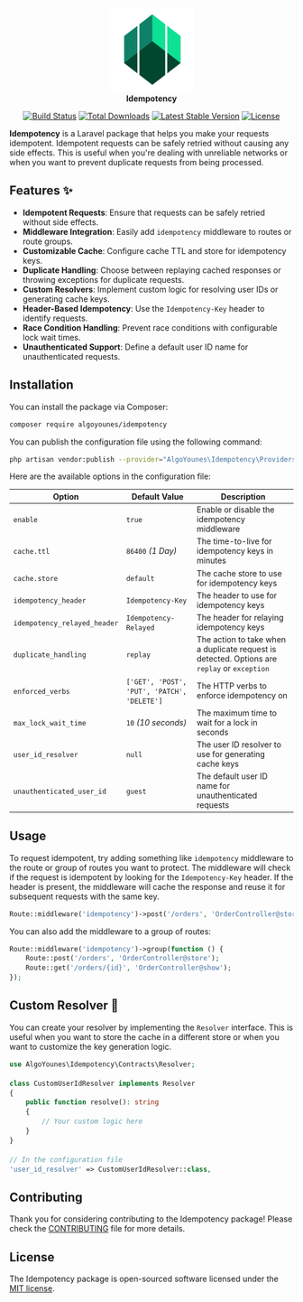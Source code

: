 <p align="center">
<img width="150" height="150" src="assets/logo.png" alt="Laravel Idempotency Logo"/>
<br><b>Idempotency</b>
</p>
<p align="center">
<a href="https://github.com/algoyounes/idempotency/actions"><img src="https://github.com/algoyounes/idempotency/actions/workflows/unit-tests.yml/badge.svg" alt="Build Status"></a>
<a href="https://packagist.org/packages/algoyounes/idempotency"><img src="https://img.shields.io/packagist/dt/algoyounes/idempotency" alt="Total Downloads"></a>
<a href="https://packagist.org/packages/algoyounes/idempotency"><img src="https://img.shields.io/packagist/v/algoyounes/idempotency" alt="Latest Stable Version"></a>
<a href="https://packagist.org/packages/algoyounes/idempotency"><img src="https://img.shields.io/packagist/l/algoyounes/idempotency" alt="License"></a>
</p>

**Idempotency** is a Laravel package that helps you make your requests idempotent. Idempotent requests can be safely retried without causing any side effects. This is useful when you're dealing with unreliable networks or when you want to prevent duplicate requests from being processed.

## Features ✨

- **Idempotent Requests**: Ensure that requests can be safely retried without side effects.
- **Middleware Integration**: Easily add `idempotency` middleware to routes or route groups.
- **Customizable Cache**: Configure cache TTL and store for idempotency keys.
- **Duplicate Handling**: Choose between replaying cached responses or throwing exceptions for duplicate requests.
- **Custom Resolvers**: Implement custom logic for resolving user IDs or generating cache keys.
- **Header-Based Idempotency**: Use the `Idempotency-Key` header to identify requests.
- **Race Condition Handling**: Prevent race conditions with configurable lock wait times.
- **Unauthenticated Support**: Define a default user ID name for unauthenticated requests.

## Installation

You can install the package via Composer:

```bash
composer require algoyounes/idempotency
```

You can publish the configuration file using the following command:

```bash
php artisan vendor:publish --provider="AlgoYounes\Idempotency\Providers\IdempotencyServiceProvider" --tag="config"
```

Here are the available options in the configuration file:

| Option | Default Value                               | Description |
| --- |---------------------------------------------| --- |
| `enable` | `true`                                      | Enable or disable the idempotency middleware |
| `cache.ttl` | `86400` _(1 Day)_                           | The time-to-live for idempotency keys in minutes |
| `cache.store` | `default`                                   | The cache store to use for idempotency keys |
| `idempotency_header` | `Idempotency-Key`                           | The header to use for idempotency keys |
| `idempotency_relayed_header` | `Idempotency-Relayed`                       | The header for relaying idempotency keys |
| `duplicate_handling` | `replay`                                    | The action to take when a duplicate request is detected. Options are `replay` or `exception`|
| `enforced_verbs` | `['GET', 'POST', 'PUT', 'PATCH', 'DELETE']` | The HTTP verbs to enforce idempotency on |
| `max_lock_wait_time` | `10` _(10 seconds)_                         | The maximum time to wait for a lock in seconds |
| `user_id_resolver` | `null`                                      | The user ID resolver to use for generating cache keys |
| `unauthenticated_user_id` | `guest`                                     | The default user ID name for unauthenticated requests |


## Usage

To request idempotent, try adding something like `idempotency` middleware to the route or group of routes you want to protect. The middleware will check if the request is idempotent by looking for the `Idempotency-Key` header. If the header is present, the middleware will cache the response and reuse it for subsequent requests with the same key.

```php
Route::middleware('idempotency')->post('/orders', 'OrderController@store');
```

You can also add the middleware to a group of routes:

```php
Route::middleware('idempotency')->group(function () {
    Route::post('/orders', 'OrderController@store');
    Route::get('/orders/{id}', 'OrderController@show');
});
```

## Custom Resolver 🔧

You can create your resolver by implementing the `Resolver` interface. 
This is useful when you want to store the cache in a different store or when you want to customize the key generation logic.

```php
use AlgoYounes\Idempotency\Contracts\Resolver;

class CustomUserIdResolver implements Resolver
{
    public function resolve(): string
    {
        // Your custom logic here
    }
}

// In the configuration file
'user_id_resolver' => CustomUserIdResolver::class,
```

## Contributing

Thank you for considering contributing to the Idempotency package! Please check the [CONTRIBUTING](CONTRIBUTING.md) file for more details.

## License

The Idempotency package is open-sourced software licensed under the [MIT license](LICENSE).
